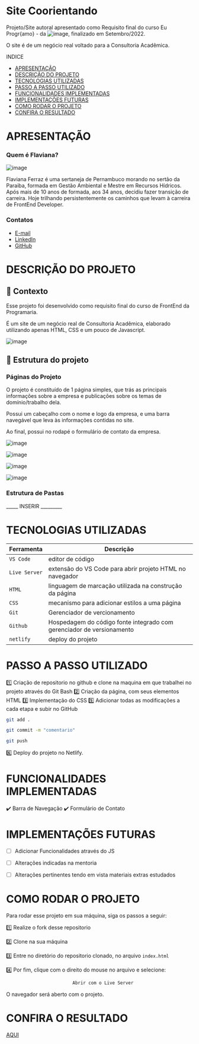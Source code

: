 # Site Coorientando


Projeto/Site autoral apresentado como Requisito final do curso Eu Progr{amo} - da  ![image](https://github.com/user-attachments/assets/d83da5c2-af51-444a-90fb-ea86750dde0b), finalizado em Setembro/2022.

O site é de um negócio real voltado para a Consultoria Acadêmica.


INDICE
- [APRESENTAÇÃO](#APRESENTAÇÃO)
- [DESCRIÇÃO DO PROJETO](#Descrição-Do-Projeto)
- [TECNOLOGIAS UTILIZADAS](#Tecnologias-Utilizadas)
- [PASSO A PASSO UTILIZADO](#Passo-A-Passo-Utilizado)
- [FUNCIONALIDADES IMPLEMENTADAS](#Funcionalidades-Implementadas)
- [IMPLEMENTAÇÕES FUTURAS](#Implementações-Futuras)
- [COMO RODAR O PROJETO](#Como-Rodar-O-Projeto)
- [CONFIRA O RESULTADO ](#Confira-O-Resultado)


# APRESENTAÇÃO

### Quem é Flaviana?

![image](https://github.com/FlavianaFXT/ProjetoFinal-reprograma/assets/113718720/1e13d5e7-b1b4-4701-a689-ec293ec77ea1)

Flaviana Ferraz é uma sertaneja de Pernambuco morando no sertão da Paraiba, formada em Gestão Ambiental e Mestre em Recursos Hídricos. Após mais de 10 anos de formada, aos 34 anos, decidiu fazer transição de carreira. Hoje trilhando persistentemente os caminhos que levam à carreira de FrontEnd Developer.

### Contatos

- [E-mail](flaviferraz@yahoo.com.br)
- [LinkedIn](https://www.linkedin.com/in/flaviana-ferraz-frontend)
- [GitHub](https://github.com/flavianafxt)

# DESCRIÇÃO DO PROJETO

## 🧠 Contexto

Esse projeto foi desenvolvido como requisito final do curso de FrontEnd da Programaria. 

É um site de um negócio real de Consultoria Acadêmica, elaborado utilizando apenas HTML, CSS  e um pouco de Javascript.


![image](https://github.com/user-attachments/assets/cb62ac1b-63e4-461c-a6c8-2a9b34d4855d)




## 🧠 Estrutura do projeto

### Páginas do Projeto

O projeto é constituído de 1 página simples, que trás as principais informações sobre a empresa e publicações sobre os temas de domínio/trabalho dela.

Possui um cabeçalho com o nome e logo da empresa, e uma barra navegável que leva às informações contidas no site.

Ao final, possui no rodapé o formulário de contato da empresa.


![image](https://github.com/user-attachments/assets/b50e4844-7aed-4af7-b036-eefe35bddd54)

![image](https://github.com/user-attachments/assets/58cc3926-e1e2-4d8e-936f-2c5a4497b39a)

![image](https://github.com/user-attachments/assets/573683a1-6f28-48d4-b6e2-ee24689c4ef4)

![image](https://github.com/user-attachments/assets/152314b1-8fa6-40a7-82a6-5e8062fb8a68)


### Estrutura de Pastas



_____ INSERIR _________




# TECNOLOGIAS UTILIZADAS

| Ferramenta | Descrição |
| --- | --- |
| `VS Code` | editor de código |
| `Live Server`| extensão do VS Code para abrir projeto HTML no navegador |
| `HTML` | linguagem de marcação utilizada na construção da página |
| `CSS` | mecanismo para adicionar estilos a uma página |
| `Git` | Gerenciador de vercionamento |
| `Github` | Hospedagem do código fonte integrado com gerenciador de versionamento |
| `netlify` | deploy do projeto |



# PASSO A PASSO UTILIZADO

1️⃣ Criação de repositorio no github e clone na maquina em que trabalhei no projeto através do Git Bash
2️⃣ Criação da página, com seus elementos HTML
3️⃣ Implementação do CSS
5️⃣ Adicionar todas as modificações a cada etapa e subir no GitHub

 ```bash
 git add .
 ```
 ```bash
 git commit -m "comentario"
```
 ```bash
 git push
```

6️⃣ Deploy do projeto no Netlify.


# FUNCIONALIDADES IMPLEMENTADAS

✔️ Barra de Navegação
✔️ Formulário de Contato


#  IMPLEMENTAÇÕES FUTURAS

- [ ] Adicionar Funcionalidades através do JS
- [ ] Alterações indicadas na mentoria
- [ ] Alterações pertinentes tendo em vista materiais extras estudados



# COMO RODAR O PROJETO

Para rodar esse projeto em sua máquina, siga os passos a seguir:

1️⃣ Realize o fork desse repositorio

2️⃣ Clone na sua máquina

3️⃣ Entre no diretório do repositorio clonado, no arquivo `index.html`

4️⃣ Por fim, clique com o direito do mouse no arquivo e selecione:
```bash
                         Abrir com o Live Server
```

O navegador será aberto com o projeto.


# CONFIRA O RESULTADO 

[AQUI](https://coorientandosite.netlify.app/)


